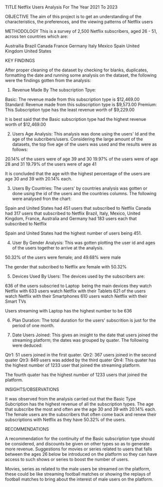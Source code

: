 TITLE
Netflix Users Analysis For The Year 2021 To 2023

OBJECTIVE
The aim of this project is to get an understanding of the characteristics, the preferences, and the viewing patterns of Netflix users

METHODOLOGY
This is a survey of 2,500 Netflix subscribers, aged 26 - 51, across ten countries which are:

Austrailia
Brazil
Canada
France
Germany
Italy
Mexico
Spain
United Kingdom
United States

KEY FINDINGS

After proper cleaning of the dataset by checking for blanks, duplicates, formatting the date and running some analysis on the dataset, the following were the findings gotten from the analysis:

1. Revenue Made By The subscription Tpye:

Basic: The revenue made from this subscription type is $12,469.00
Standard: Revenue made from this subscription type is $9,573.00
Premium: This Subscription type has the least revenue worth of $9,229.00

It is best said that the Basic subscription type had the highest revenue worth of $12,469.00

2. Users Age Analysis: This analysis was done using the users' Id and the age of the subcribers/users. Considering the large amount of the datasets, the top five age of the users was used and the results were as follows:
   
20.14% of the users were of age 39 and 30
19.97% of the users were of age 28 and 31
19.79% of the users were of age 41 

It is concluded that the age with the highest percentage of the users are age 30 and 39 with 20.14% each.

3. Users By Countries: The users' by countries analysis was gotten or done using the id of the users and the countries columns. The following were analysed fron the chart:

Spain and United States had 451 users that subscribed to Netflix
Canada had 317 users that subscribed to Netflix
Brazil, Italy, Mexico, United Kingdom, France, Australia and Germany had 183 users each that subscribed to Netflix

Spain and United States had the highest number of users being 451.

4. User By Gender Analysis: This was gotten plotting the user id and ages of the users together to arrive at the analysis.

50.32% of the users were female; and
49.68% were male

The gender that subcribed to Netflix are female with 50.32%

5. Devices Used By Users: The devices used by the subscribers are:

636 of the users subscried to Laptop  being the main devices they watch Netflix with
633 users watch Netflix with their Tablets
621 of the users watch Netflix with their Smartphones
610 users watch Netflix with their Smart TVs

Users streaming with Laptop has the highest number to be 636 

6. Plan Duration: The total duration for the users' subscrition is just for the period of one month.

7. Date Users Joined: This gives an insight to the date that users joined the streaming platform; the dates was grouped by quater. The following were deduced:

Qtr1: 51 users joined in the first quater.
Qtr2: 367 users joined in the second quater
Qtr3: 849 users was added by the third quater
Qtr4: This quater has the highest number of 1233 user that joined the streaming platform.

The fourth quater has the highest number of 1233 users that joined the platform.


INSIGHTS/OBSERVATIONS

It was observed from the analysis carried out that the Basic Type Subcription has the highest revenue of all the subscription types.
The age that subscribe the most and often are the age 30 and 39 with 20.14% each.
The female users are the subscribers that often come back and renew their subscriptions with Netflix as they have 50.32% of the users.

RECOMMENDATIONS

A recommendation for the continuity of the Basic subscription type should be considered, and discounts be given on other types so as to generate more revenue.
Suggestions for movies or series related to users that falls between the ages 26 below be introduced on the platform so they can have access to such shows or series to boost the number of users.

Movies, series as related to the male users be streamed on the platform, these could be like streaming football matches or showing the replays of football matches to bring about the interest of male users on the platform.
